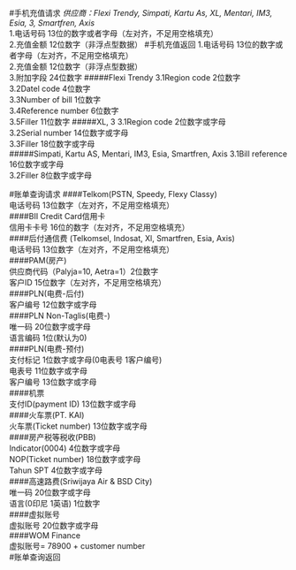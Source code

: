 #手机充值请求
*供应商：Flexi Trendy, Simpati, Kartu As, XL, Mentari, IM3, Esia, 3, Smartfren, Axis*</br>
1.电话号码 13位的数字或者字母（左对齐，不足用空格填充）</br>
2.充值金额 12位数字（非浮点型数据）
#手机充值返回
1.电话号码 13位的数字或者字母（左对齐，不足用空格填充）</br>
2.充值金额 12位数字（非浮点型数据）<br/>
3.附加字段 24位数字
#####Flexi Trendy
3.1Region code 2位数字<br/>
3.2Datel code 4位数字<br/>
3.3Number of bill 1位数字<br/>
3.4Reference number 6位数字<br/>
3.5Filler 11位数字
#####XL, 3
3.1Region code 2位数字或字母<br/>
3.2Serial number 14位数字或字母<br/>
3.3Filler 18位数字或字母<br/>
#####Simpati, Kartu AS, Mentari, IM3, Esia, Smartfren, Axis
3.1Bill reference 16位数字或字母<br/>
3.2Filler 8位数字或字母<br/>

#账单查询请求
####Telkom(PSTN, Speedy, Flexy Classy)<br/>
电话号码 13位数字（左对齐，不足用空格填充）<br/>
####BII Credit Card信用卡<br/>
信用卡卡号 16位的数字（左对齐，不足用空格填充）<br/>
####后付通信费 (Telkomsel, Indosat, Xl, Smartfren, Esia, Axis)<br/>
电话号码 13位数字（左对齐，不足用空格填充）<br/>
####PAM(房产)<br/>
供应商代码（Palyja=10, Aetra=1）2位数字<br/>
客户ID 15位数字（左对齐，不足用空格填充）<br/>
####PLN(电费-后付)<br/>
客户编号 12位数字或字母<br/>
####PLN Non-Taglis(电费-)<br/>
唯一码 20位数字或字母<br/>
语言编码 1位(默认为0)<br/>
####PLN(电费-预付)<br/>
支付标记 1位数字或字母(0电表号 1客户编号)<br/>
电表号 11位数字或字母<br/>
客户编号 13位数字或字母<br/>
####机票<br/>
支付ID(payment ID) 13位数字或字母<br/>
####火车票(PT. KAI)<br/>
火车票(Ticket number) 13位数字或字母<br/>
####房产税等税收(PBB)<br/>
Indicator(0004) 4位数字或字母<br/>
NOP(Ticket number) 18位数字或字母<br/>
Tahun SPT 4位数字或字母<br/>
####高速路费(Sriwijaya Air & BSD City)<br/>
唯一码 20位数字或字母<br/>
语言(0印尼 1英语) 1位数字<br/>
####虚拟账号<br/>
虚拟账号 20位数字或字母<br/>
####WOM Finance<br/>
虚拟账号= 78900 + customer number <br/>
#账单查询返回
